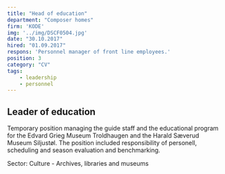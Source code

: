 ```yaml
---
title: "Head of education"
department: "Composer homes"
firm: 'KODE'
img: '../img/DSCF0504.jpg'
date: "30.10.2017"
hired: "01.09.2017"
respons: 'Personnel manager of front line employees.'
position: 3
category: "CV"
tags:
    - leadership
    - personnel
---
```

## Leader of education

Temporary position managing the guide staff and the educational program for the Edvard Grieg Museum Troldhaugen and the Harald Sæverud Museum Siljustøl. The position included responsibility of personell, scheduling and season evaluation and benchmarking.

Sector: Culture - Archives, libraries and museums

